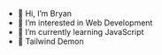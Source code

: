 - 👋 Hi, I’m Bryan
- 👀 I’m interested in Web Development
- 🌱 I’m currently learning JavaScript
- 👺 Tailwind Demon

<!---
bryansdream/bryansdream is a ✨ special ✨ repository because its `README.md` (this file) appears on your GitHub profile.
You can click the Preview link to take a look at your changes.
--->
